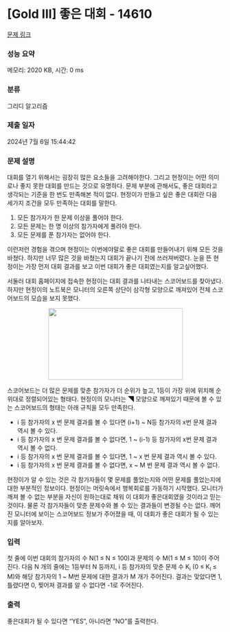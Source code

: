# [Gold III] 좋은 대회 - 14610 

[문제 링크](https://www.acmicpc.net/problem/14610) 

### 성능 요약

메모리: 2020 KB, 시간: 0 ms

### 분류

그리디 알고리즘

### 제출 일자

2024년 7월 6일 15:44:42

### 문제 설명

<p>대회를 열기 위해서는 굉장히 많은 요소들을 고려해야한다. 그리고 현정이는 어떤 의미로나 좋지 못한 대회를 만드는 것으로 유명하다. 문제 부분에 관해서도, 좋은 대회라고 생각되는 기준을 한 번도 만족해본 적이 없다. 현정이가 만들고 싶은 좋은 대회란 다음 세가지 조건을 모두 만족하는 대회를 말한다.</p>

<ol>
	<li>모든 참가자가 한 문제 이상을 풀어야 한다.</li>
	<li>모든 문제는 한 명 이상의 참가자에게 풀려야 한다.</li>
	<li>모든 문제를 푼 참가자는 없어야 한다.</li>
</ol>

<p>이런저런 경험을 겪으며 현정이는 이번에야말로 좋은 대회를 만들어내기 위해 모든 것을 바쳤다. 하지만 너무 많은 것을 바쳤는지 대회가 끝나기 전에 쓰러져버렸다. 눈을 뜬 현정이는 가장 먼저 대회 결과를 보고 이번 대회가 좋은 대회였는지를 알고싶어했다.</p>

<p>서둘러 대회 홈페이지에 접속한 현정이는 대회 결과를 나타내는 스코어보드를 찾아냈다. 하지만 현정이의 노트북은 모니터의 오른쪽 상단이 삼각형 모양으로 깨져있어 전체 스코어보드의 모습을 보지 못했다.</p>

<p style="text-align:center"><img alt="" src="https://onlinejudgeimages.s3-ap-northeast-1.amazonaws.com/problem/14610/1.png" style="height:167px; width:313px"></p>

<p>스코어보드는 더 많은 문제를 맞춘 참가자가 더 순위가 높고, 1등이 가장 위에 위치해 순위대로 정렬되어있는 형태다. 현정이의 모니터는 ◥ 모양으로 깨져있기 때문에 볼 수 있는 스코어보드의 형태는 아래 규칙을 모두 만족한다.</p>

<ul>
	<li>i 등 참가자의 x 번 문제 결과를 볼 수 있다면 (i+1) ~ N등 참가자의 x번 문제 결과 역시 볼 수 있다.</li>
	<li>i 등 참가자의 x 번 문제 결과를 볼 수 없다면, 1 ~ (i-1) 등 참가자의 x번 문제 결과 역시 볼 수 없다.</li>
	<li>i 등 참가자의 x 번 문제 결과를 볼 수 있다면, 1 ~ x 번 문제 결과 역시 볼 수 있다. </li>
	<li>i 등 참가자의 x 번 문제 결과를 볼 수 없다면, x ~ M 번 문제 결과 역시 볼 수 없다. </li>
</ul>

<p>현정이가 알 수 있는 것은 각 참가자들이 몇 문제를 풀었는지와 어떤 문제를 풀었는지에 대한 부분적인 정보이다. 현정이는 머릿속에서 행복회로를 가동하기 시작했다. 모니터가 깨져 볼 수 없는 부분을 자신이 원하는대로 채워 이 대회가 좋은대회였을 것이라고 믿는 것이다. 물론 각 참가자들이 맞춘 문제수와 볼 수 있는 결과들이 변경될 수는 없다. 깨어진 모니터에 보이는 스코어보드 정보가 주어졌을 때, 이 대회가 좋은 대회가 될 수 있는지를 알아보자.</p>

### 입력 

 <p>첫 줄에 이번 대회의 참가자의 수 N(1 ≤ N ≤ 100)과 문제의 수 M(1 ≤ M ≤ 10)이 주어진다. 다음 N 개의 줄에는 1등부터 N 등까지, i 등 참가자의 맞춘 문제 수 K<sub>i</sub> (0 ≤ K<sub>i</sub> ≤ M)와 해당 참가자의 1 ~ M번 문제에 대한 결과가 M 개가 주어진다. 결과는 맞았다면 1, 틀렸다면 0, 찢어져 결과를 알 수 없다면 -1로 주어진다.</p>

### 출력 

 <p>좋은대회가 될 수 있다면 “YES”, 아니라면  “NO”를 출력한다.</p>

